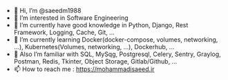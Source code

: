 - 👋 Hi, I’m @saeedm1988
- 👀 I’m interested in Software Engineering
- 🌱 I’m currently have good knowledge in Python, Django, Rest Framework, Logging, Cache, Git, ...
- 💞️ I’m currently learning Docker(docker-compose, volumes, networking, ...), Kubernetes(Volumes, networking, ...), Dockerhub, ...
- 👀 Also I’m familiar with SQL, MySqg, Postgresql, Celery, Sentry, Graylog, Postman, Redis, Tkinter, Object Storage, Gitlab/Github, ...
- 📫 How to reach me : https://mohammadisaeed.ir
